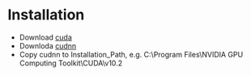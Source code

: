 # Installation  
* Download [cuda](https://developer.nvidia.com/cuda-downloads)  
* Downloda [cudnn](https://developer.nvidia.com/rdp/cudnn-download)  
* Copy cudnn to Installation_Path, e.g. C:\Program Files\NVIDIA GPU Computing Toolkit\CUDA\v10.2  
 
